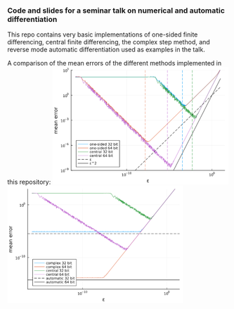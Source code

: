### Code and slides for a seminar talk on numerical and automatic differentiation

This repo contains very basic implementations of one-sided finite differencing, central finite differencing, the complex step method, and reverse mode automatic differentiation used as examples in the talk.

A comparison of the mean errors of the different methods implemented in this repository:
<img src="https://github.com/wagnermoritz/NlOpt-Seminar-Code/blob/main/Plots/Forward%20vs%20Central.png" width="400"> <img src="https://github.com/wagnermoritz/NlOpt-Seminar-Code/blob/main/Plots/Complex%20vs%20Central.png" width="400">
